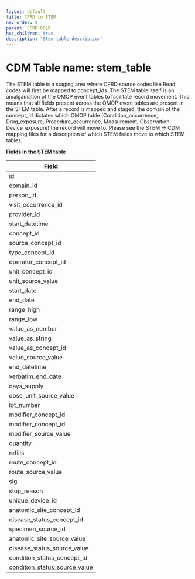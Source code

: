 ```yaml
---
layout: default
title: CPRD to STEM
nav_order: 8
parent: CPRD GOLD
has_children: true
description: "Stem table description"
---
```


# CDM Table name: stem_table

The STEM table is a staging area where CPRD source codes like Read codes will first be mapped to concept_ids. The STEM table itself is an amalgamation of the OMOP event tables to facilitate record movement. This means that all fields present across the OMOP event tables are present in the STEM table. After a record is mapped and staged, the domain of the concept_id dictates which OMOP table (Condition_occurrence, Drug_exposure, Procedure_occurrence, Measurement, Observation, Device_exposure) the record will move to. Please see the STEM -> CDM mapping files for a description of which STEM fields move to which STEM tables. 

**Fields in the STEM table**

| Field | 
| --- | 
| id | 
| domain_id |  
| person_id | 
| visit_occurrence_id | 
| provider_id | 
| start_datetime | 
| concept_id | 
| source_concept_id | 
| type_concept_id |  
| operator_concept_id | 
| unit_concept_id |  
| unit_source_value | 
| start_date |  
| end_date |  
| range_high |  
| range_low | 
| value_as_number | 
| value_as_string | 
| value_as_concept_id | 
| value_source_value | 
| end_datetime | 
| verbatim_end_date |  
| days_supply | 
| dose_unit_source_value | 
| lot_number | 
| modifier_concept_id |  
| modifier_concept_id | 
| modifier_source_value | 
| quantity | 
| refills | 
| route_concept_id | 
| route_source_value | 
| sig |  
| stop_reason | 
| unique_device_id | 
| anatomic_site_concept_id | 
| disease_status_concept_id |  
| specimen_source_id |
| anatomic_site_source_value | 
| disease_status_source_value | 
| condition_status_concept_id | 
| condition_status_source_value |  

